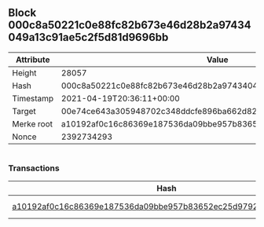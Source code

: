 ## Block 000c8a50221c0e88fc82b673e46d28b2a97434049a13c91ae5c2f5d81d9696bb

Attribute | Value
--- | ---
Height | 28057
Hash | 000c8a50221c0e88fc82b673e46d28b2a97434049a13c91ae5c2f5d81d9696bb
Timestamp | 2021-04-19T20:36:11+00:00
Target | 00e74ce643a305948702c348ddcfe896ba662d82c1a228faf4ad12250f07334e
Merke root | a10192af0c16c86369e187536da09bbe957b83652ec25d97924aca51d7c3ffa2
Nonce | 2392734293

```

```

### Transactions

Hash | Amount
--- | ---
[a10192af0c16c86369e187536da09bbe957b83652ec25d97924aca51d7c3ffa2](a10192af0c16c86369e187536da09bbe957b83652ec25d97924aca51d7c3ffa2.md) | 10.00000000 SKEPTI 
